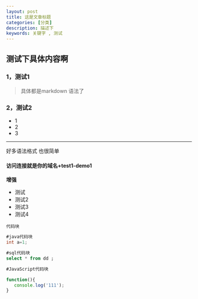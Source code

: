 ```yaml
---
layout: post
title: 这是文章标题
categories: [分类]
description: 描述下
keywords: 关键字 , 测试
---
```


## 测试下具体内容啊

### 1，测试1

> 具体都是markdown 语法了

### 2，测试2

 - 1
 - 2
 - 3
 
 -----------
 
好多语法格式 也很简单

#### 访问连接就是你的域名+test1-demo1

**增强**

- 测试 
 - 测试2
 - 测试3
  - 测试4
 
 ``代码块``
 
 ```java
 #java代码块
 int a=1;
 ```
 
 
 ```sql
 #sql代码块
 select * from dd ;
 ```

 ```JavaScript
 #JavaScript代码块
 
 function(){
 	console.log('111');
 }
 ```